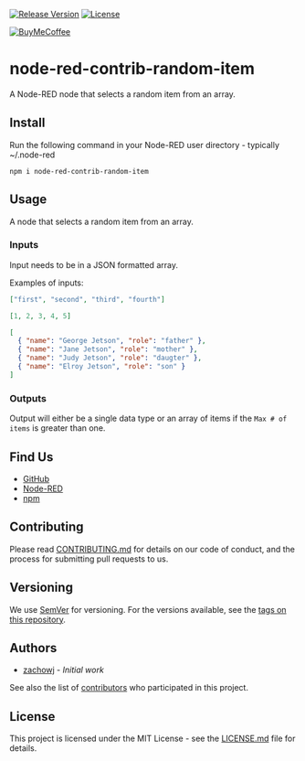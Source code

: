 [![Release Version][release-shield]][release-link] [![License][license-shield]](LICENSE.md)

[![BuyMeCoffee][buymecoffee-shield]][buymecoffee-link]

# node-red-contrib-random-item

A Node-RED node that selects a random item from an array.

## Install

Run the following command in your Node-RED user directory - typically ~/.node-red

```
npm i node-red-contrib-random-item
```

## Usage

A node that selects a random item from an array.

### Inputs

Input needs to be in a JSON formatted array.

Examples of inputs:

```json
["first", "second", "third", "fourth"]
```

```json
[1, 2, 3, 4, 5]
```

```json
[
  { "name": "George Jetson", "role": "father" },
  { "name": "Jane Jetson", "role": "mother" },
  { "name": "Judy Jetson", "role": "daugter" },
  { "name": "Elroy Jetson", "role": "son" }
]
```

### Outputs

Output will either be a single data type or an array of items if the `Max # of items` is greater than one.

## Find Us

- [GitHub](https://github.com/zachowj/node-red-contrib-random-item)
- [Node-RED](https://flows.nodered.org/node/node-red-contrib-random-item)
- [npm](https://www.npmjs.com/package/node-red-contrib-random-item)

## Contributing

Please read [CONTRIBUTING.md](CONTRIBUTING.md) for details on our code of conduct, and the process for submitting pull requests to us.

## Versioning

We use [SemVer](http://semver.org/) for versioning. For the versions available, see the
[tags on this repository](https://github.com/zachowj/node-red-contrib-random-item/tags).

## Authors

- [zachowj](https://github.com/zachowj) - _Initial work_

See also the list of [contributors](https://github.com/zachowj/node-red-contrib-random-item/contributors) who
participated in this project.

## License

This project is licensed under the MIT License - see the [LICENSE.md](LICENSE.md) file for details.

[license-shield]: https://img.shields.io/github/license/zachowj/node-red-contrib-random-item.svg?style=for-the-badge
[release-link]: https://github.com/zachowj/node-red-contrib-random-item/releases
[release-shield]: https://img.shields.io/github/v/release/zachowj/node-red-contrib-random-item?style=for-the-badge
[buymecoffee-link]: https://www.buymeacoffee.com/zachowj
[buymecoffee-shield]: https://www.buymeacoffee.com/assets/img/custom_images/orange_img.png

